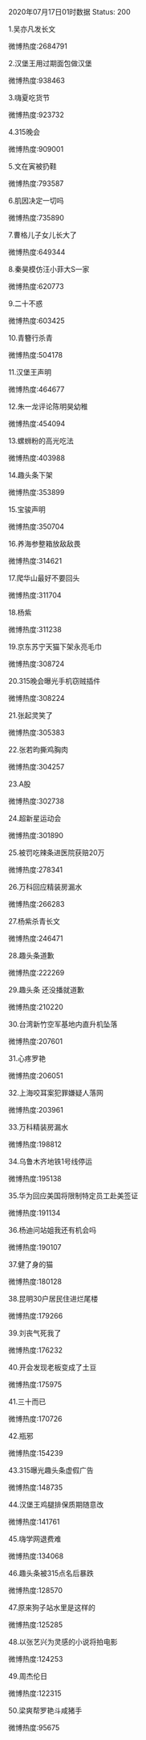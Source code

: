 2020年07月17日01时数据
Status: 200

1.吴亦凡发长文

微博热度:2684791

2.汉堡王用过期面包做汉堡

微博热度:938463

3.嗨夏吃货节

微博热度:923732

4.315晚会

微博热度:909001

5.文在寅被扔鞋

微博热度:793587

6.肌因决定一切吗

微博热度:735890

7.曹格儿子女儿长大了

微博热度:649344

8.秦昊模仿汪小菲大S一家

微博热度:620773

9.二十不惑

微博热度:603425

10.青簪行杀青

微博热度:504178

11.汉堡王声明

微博热度:464677

12.朱一龙评论陈明昊幼稚

微博热度:454094

13.螺蛳粉的高光吃法

微博热度:403988

14.趣头条下架

微博热度:353899

15.宝骏声明

微博热度:350704

16.养海参整箱放敌敌畏

微博热度:314621

17.爬华山最好不要回头

微博热度:311704

18.杨紫

微博热度:311238

19.京东苏宁天猫下架永亮毛巾

微博热度:308724

20.315晚会曝光手机窃贼插件

微博热度:308224

21.张起灵笑了

微博热度:305383

22.张若昀撕鸡胸肉

微博热度:304257

23.A股

微博热度:302738

24.超新星运动会

微博热度:301890

25.被罚吃辣条进医院获赔20万

微博热度:278341

26.万科回应精装房漏水

微博热度:266283

27.杨紫杀青长文

微博热度:246471

28.趣头条道歉

微博热度:222269

29.趣头条 还没播就道歉

微博热度:210220

30.台湾新竹空军基地内直升机坠落

微博热度:207601

31.心疼罗艳

微博热度:206051

32.上海咬耳案犯罪嫌疑人落网

微博热度:203961

33.万科精装房漏水

微博热度:198812

34.乌鲁木齐地铁1号线停运

微博热度:195138

35.华为回应美国将限制特定员工赴美签证

微博热度:191134

36.杨迪问站姐我还有机会吗

微博热度:190107

37.健了身的猫

微博热度:180128

38.昆明30户居民住进烂尾楼

微博热度:179266

39.刘丧气死我了

微博热度:176232

40.开会发现老板变成了土豆

微博热度:175975

41.三十而已

微博热度:170726

42.瓶邪

微博热度:154239

43.315曝光趣头条虚假广告

微博热度:148735

44.汉堡王鸡腿排保质期随意改

微博热度:141761

45.嗨学网退费难

微博热度:134068

46.趣头条被315点名后暴跌

微博热度:128570

47.原来狗子站水里是这样的

微博热度:125285

48.以张艺兴为灵感的小说将拍电影

微博热度:124253

49.周杰伦日

微博热度:122315

50.梁爽帮罗艳斗咸猪手

微博热度:95675

